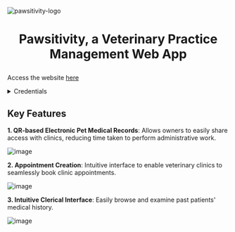 ![pawsitivity-logo](https://github.com/user-attachments/assets/f2b2bfc3-3ec5-43e5-bb75-141fa9daed22)
# <p style="text-align: center;">Pawsitivity, a Veterinary Practice Management Web App</p>
Access the website <a href="https://qr-web-app-two.vercel.app/login">here</a>
<br />
<details>
  <summary>Credentials</summary>
  Username: vet2@email.com
  <br />
  Password: Vet123@
</details>

## Key Features
**1. QR-based Electronic Pet Medical Records**: Allows owners to easily share access with clinics, reducing time taken to perform administrative work.

![image](https://github.com/user-attachments/assets/4ead669f-e0b7-4694-96bc-80a7ce7adb5e)

**2. Appointment Creation**: Intuitive interface to enable veterinary clinics to seamlessly book clinic appointments.

![image](https://github.com/user-attachments/assets/867d0054-4ce8-466e-8c91-58b33f49a63b)

**3. Intuitive Clerical Interface**: Easily browse and examine past patients' medical history.

![image](https://github.com/user-attachments/assets/96c74340-ff62-4d60-9795-8f0711f261c3)
